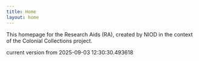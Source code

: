 ```yaml
---
title: Home
layout: home
---
```


This homepage for the Research Aids (RA), created by NIOD in the context of the Colonial Collections project. 


current version from 2025-09-03 12:30:30.493618